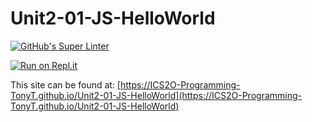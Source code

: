 # Unit2-01-JS-HelloWorld

[![GitHub's Super Linter](https://github.com/ICS2O-Programming-TonyT/Unit2-01-JS-HelloWorld/workflows/GitHub's%20Super%20Linter/badge.svg)](https://github.com/ICS2O-Programming-TonyT/Unit2-01-JS-HelloWorld/actions)


[![Run on Repl.it](https://repl.it/badge/github/ICS2O-Programming-TonyT/Unit2-01-JS-HelloWorld)](https://repl.it/github/ICS2O-Programming-TonyT/Unit2-01-JS-HelloWorld)


This site can be found at: [https://ICS2O-Programming-TonyT.github.io/Unit2-01-JS-HelloWorld](https://ICS2O-Programming-TonyT.github.io/Unit2-01-JS-HelloWorld)